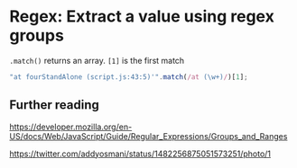 # Regex: Extract a value using regex groups


`.match()` returns an array. `[1]` is the first match 
```js
"at fourStandAlone (script.js:43:5)'".match(/at (\w+)/)[1];
```

## Further reading
https://developer.mozilla.org/en-US/docs/Web/JavaScript/Guide/Regular_Expressions/Groups_and_Ranges

https://twitter.com/addyosmani/status/1482256875051573251/photo/1

